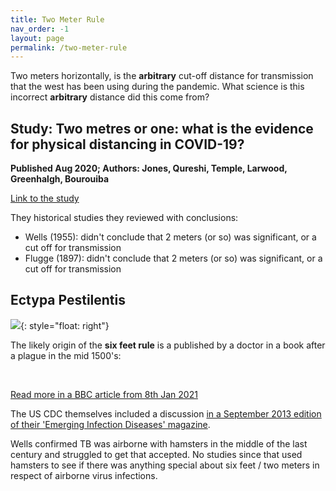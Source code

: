 ```yaml
---
title: Two Meter Rule  
nav_order: -1
layout: page
permalink: /two-meter-rule
---
```


Two meters horizontally, is the **arbitrary** cut-off distance for transmission that the west has been using during the pandemic. What science is this incorrect **arbitrary** distance did this come from?

## Study: Two metres or one: what is the evidence for physical distancing in COVID-19?

**Published Aug 2020; Authors: Jones, Qureshi, Temple, Larwood, Greenhalgh, Bourouiba**

[Link to the study](https://www.bmj.com/content/370/bmj.m3223)

They historical studies they reviewed with conclusions:

* Wells (1955): didn't conclude that 2 meters (or so) was significant, or a cut off for transmission
* Flugge (1897): didn't conclude that 2 meters (or so) was significant, or a cut off for transmission

## Ectypa Pestilentis

![](https://user-images.githubusercontent.com/82182/132978287-934afb13-d886-4880-b3b7-f71657925870.png){: style="float: right"}

The likely origin of the **six feet rule** is a published by a doctor in a book after a plague in the mid 1500's:

<br clear="right">

[Read more in a BBC article from 8th Jan 2021](https://www.bbc.com/future/article/20210107-the-432-year-old-manual-on-social-distancing)

The US CDC themselves included a discussion [in a September 2013 edition of their 'Emerging Infection Diseases' magazine](https://wwwnc.cdc.gov/eid/article/19/9/12-0311_article).

Wells confirmed TB was airborne with hamsters in the middle of the last century and struggled to get that accepted. No studies since that used hamsters to see if there was anything special about six feet / two meters in respect of airborne virus infections.